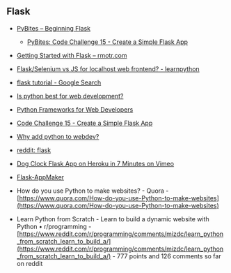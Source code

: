 ## Flask

* [PyBites – Beginning Flask](http://pybit.es/beginning-flask.html)
  * [PyBites: Code Challenge 15 - Create a Simple Flask App](http://pybit.es/codechallenge15.html)

* [Getting Started with Flask – rmotr.com](https://blog.rmotr.com/getting-started-with-flask-1389d7dbe285)
* [Flask/Selenium vs JS for localhost web frontend? - learnpython](https://www.reddit.com/r/learnpython/comments/63mye6/flaskselenium_vs_js_for_localhost_web_frontend/)
* [flask tutorial - Google Search](https://www.google.com/search?q=flask+tutorial&rlz=1CDGOYI_enUS647US647&oq=flask+tu&aqs=chrome.0.0j69i57j0l2.7148j0j7&hl=en-US&sourceid=chrome-mobile&ie=UTF-8)
* [Is python best for web development?](https://www.reddit.com/r/Python/comments/64cac8/is_python_best_for_web_development/)
* [Python Frameworks for Web Developers](https://www.reddit.com/r/Python/comments/661dzg/python_frameworks_for_web_developers/)
* [Code Challenge 15 - Create a Simple Flask App](https://www.reddit.com/r/learnpython/comments/65u317/code_challenge_15_create_a_simple_flask_app/)
* [Why add python to webdev?](https://www.reddit.com/r/learnpython/comments/6473vn/why_add_python_to_webdev/)
* [reddit: flask](https://www.reddit.com/r/flask/)
* [Dog Clock Flask App on Heroku in 7 Minutes on Vimeo](https://vimeo.com/213942270)
* [Flask-AppMaker](http://maximillionaire.pythonanywhere.com/)
* How do you use Python to make websites? - Quora - [https://www.quora.com/How-do-you-use-Python-to-make-websites](https://www.quora.com/How-do-you-use-Python-to-make-websites)

* Learn Python from Scratch - Learn to build a dynamic website with Python • r/programming - [https://www.reddit.com/r/programming/comments/mizdc/learn_python_from_scratch_learn_to_build_a/](https://www.reddit.com/r/programming/comments/mizdc/learn_python_from_scratch_learn_to_build_a/) - 777 points and 126 comments so far on reddit

